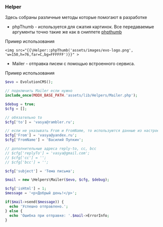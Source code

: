 ### Helper ###
Здесь собраны различные методы которые помогают в разработке

- phpThumb - используется для сжатия картинок. Все передаваемые аргументы точно такие же как в сниппете [phpthumb](../../04_Компоненты/phpthumb/index.md)

Пример использования

```blade
<img src="{{\Helper::phpThumb('assets/images/evo-logo.png', 'w=150,h=76,far=C,bg=FFFFFF')}}" >
```

- Mailer - отправка писем с помощью встроенного сервиса.

Пример использования
```php
$evo = EvolutionCMS();

// подключить Mailer если нужно
include_once(MODX_BASE_PATH.'assets/lib/Helpers/Mailer.php');

$debug = true;
$cfg = [];

// обязательно to
$cfg['to'] = 'vasya@rambler.ru';

// если не указывать From и FromName, то используются данные из настроек сайта
$cfg['From'] = 'vasya@yandex.ru';
$cfg['FromName'] = 'Василий Пупкин';

// дополнительные адреса reply-to, cc, bcc
// $cfg['replyTo'] = 'vasya@gmail.com';
// $cfg['cc'] = '';
// $cfg['bcc'] = '';

$cfg['subject'] = 'Тема письма';

$mail = new \Helpers\Mailer($evo, $cfg, $debug);

$cfg['isHtml'] = 1;
$message = '<p>Добрый день!</p>';

if($mail->send($message)) {
  echo 'Успешно отправлено.';
} else {
  echo 'Ошибка при отправке: '.$mail->ErrorInfo;
}
```
